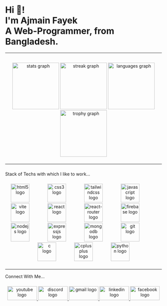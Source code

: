 <br clear="both">

###

<h1 align="left">Hi 👋! <br>I'm Ajmain Fayek<br>A Web-Programmer, from Bangladesh.</h1>
<hr>

<br clear="both">

<div align="center">
  <img src="https://github-readme-stats.vercel.app/api?username=Ajmain-Fayek&hide_title=false&hide_rank=false&show_icons=true&include_all_commits=true&count_private=true&disable_animations=false&theme=tokyonight&locale=en&hide_border=true&custom_title=My%20Stats" height="150" alt="stats graph"  />
  <img src="https://streak-stats.demolab.com?user=Ajmain-Fayek&locale=en&mode=daily&theme=tokyonight&hide_border=true&border_radius=24" height="150" alt="streak graph"  />
  <img src="https://github-readme-stats.vercel.app/api/top-langs?username=Ajmain-Fayek&locale=en&hide_title=false&layout=compact&card_width=320&langs_count=6&theme=tokyonight&hide_border=true" height="150" alt="languages graph"  />
  <img src="https://github-profile-trophy.vercel.app?username=Ajmain-Fayek&theme=tokyonight&column=3&row=1&margin-w=10&margin-h=10&no-frame=true" height="150" alt="trophy graph"  />
</div>

###

<hr>

###

<p align="left">Stack of Techs with which I like to work...</p>

###

<div align="center">
  <img src="https://cdn.jsdelivr.net/gh/devicons/devicon/icons/html5/html5-original.svg" height="60" alt="html5 logo"  />
  <img width="50" />
  <img src="https://cdn.jsdelivr.net/gh/devicons/devicon/icons/css3/css3-original.svg" height="60" alt="css3 logo"  />
  <img width="50" />
  <img src="https://skillicons.dev/icons?i=tailwind" height="60" alt="tailwindcss logo"  />
  <img width="50" />
  <img src="https://cdn.jsdelivr.net/gh/devicons/devicon/icons/javascript/javascript-original.svg" height="60" alt="javascript logo"  />
  <img width="50" />
  <img src="https://vite.dev/logo.svg" height="60" alt="vite logo"  />
  <img width="50" />
  <img src="https://cdn.jsdelivr.net/gh/devicons/devicon/icons/react/react-original.svg" height="60" alt="react logo"  />
  <img width="50" />
  <img src="https://i.ibb.co.com/1sskJF7/1-Mo-09-Vngs5t-o-WGq-HZu-Ptg.webp" height="60" alt="react-router logo"  />
  <img width="50" />
  <img src="https://i.ibb.co.com/qs8FjLs/pngwing-com-1.png" height="60" alt="firebase logo"  />
  <img width="50" />
  <img src="https://cdn.jsdelivr.net/gh/devicons/devicon/icons/nodejs/nodejs-plain-wordmark.svg" height="60" alt="nodejs logo"  />
  <img width="50" />
  <img src="https://i.ibb.co.com/5cXRCq0/pngwing-com.png" height="60" alt="expressjs logo"  />
  <img width="50" />
  <img src="https://cdn.jsdelivr.net/gh/devicons/devicon/icons/mongodb/mongodb-plain-wordmark.svg" height="60" alt="mongodb logo"  />
  <img width="50" />
  <img src="https://cdn.jsdelivr.net/gh/devicons/devicon/icons/git/git-original.svg" height="60" alt="git logo"  />
  <img width="50" />
  <img src="https://cdn.jsdelivr.net/gh/devicons/devicon/icons/c/c-original.svg" height="60" alt="c logo"  />
  <img width="50" />
  <img src="https://cdn.jsdelivr.net/gh/devicons/devicon/icons/cplusplus/cplusplus-original.svg" height="60" alt="cplusplus logo"  />
  <img width="50" />
  <img src="https://cdn.jsdelivr.net/gh/devicons/devicon/icons/python/python-original.svg" height="60" alt="python logo"  />
</div>

###

<hr>

<p align="left">Connect With Me...</p>

###

<div align="center">
  <a href="https://www.youtube.com/@AjmainFayek733" target="_blank">
    <img src="https://raw.githubusercontent.com/maurodesouza/profile-readme-generator/master/src/assets/icons/social/youtube/default.svg" width="95" height="45" alt="youtube logo"  />
  </a>
  <a href="https://discordapp.com/users/ajmainfayek./" target="_blank">
    <img src="https://raw.githubusercontent.com/maurodesouza/profile-readme-generator/master/src/assets/icons/social/discord/default.svg" width="95" height="45" alt="discord logo"  />
  </a>
  <a href="mailto:ajmainfayek733@gmail.com" target="_blank">
    <img src="https://raw.githubusercontent.com/maurodesouza/profile-readme-generator/master/src/assets/icons/social/gmail/default.svg" width="95" height="45" alt="gmail logo"  />
  </a>
  <a href="https://www.linkedin.com/in/ajmainfayek733/" target="_blank">
    <img src="https://raw.githubusercontent.com/maurodesouza/profile-readme-generator/master/src/assets/icons/social/linkedin/default.svg" width="95" height="45" alt="linkedin logo"  />
  </a>
  <a href="https://www.facebook.com/AjmainFayek733" target="_blank">
    <img src="https://raw.githubusercontent.com/maurodesouza/profile-readme-generator/master/src/assets/icons/social/facebook/default.svg" width="95" height="45" alt="facebook logo"  />
  </a>
</div>

###
